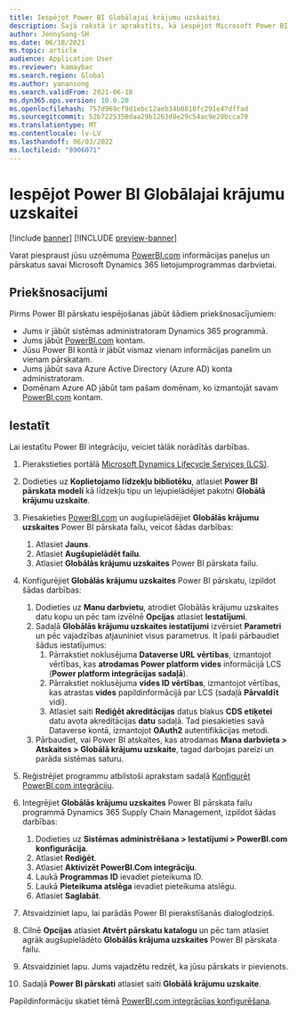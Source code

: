 ```yaml
---
title: Iespējot Power BI Globālajai krājumu uzskaitei
description: Šajā rakstā ir aprakstīts, kā iespējot Microsoft Power BI globālo krājumu uzskaiti.
author: JennySong-SH
ms.date: 06/18/2021
ms.topic: article
audience: Application User
ms.reviewer: kamaybac
ms.search.region: Global
ms.author: yanansong
ms.search.validFrom: 2021-06-18
ms.dyn365.ops.version: 10.0.20
ms.openlocfilehash: 757d969cf9d1ebc12aeb34b0810fc291e47dffad
ms.sourcegitcommit: 52b7225350daa29b1263d8e29c54ac9e20bcca70
ms.translationtype: MT
ms.contentlocale: lv-LV
ms.lasthandoff: 06/03/2022
ms.locfileid: "8906071"
---
```

# <a name="enable-power-bi-for-global-inventory-accounting"></a>Iespējot Power BI Globālajai krājumu uzskaitei

[!include [banner](../includes/banner.md)]
[!INCLUDE [preview-banner](../includes/preview-banner.md)]
<!--KFM: Preview until 4/30/2022 -->

Varat piespraust jūsu uzņēmuma [PowerBI.com](https://powerbi.com/) informācijas paneļus un pārskatus savai Microsoft Dynamics 365 lietojumprogrammas darbvietai.

## <a name="prerequisites"></a>Priekšnosacījumi

Pirms Power BI pārskatu iespējošanas jābūt šādiem priekšnosacījumiem:

- Jums ir jābūt sistēmas administratoram Dynamics 365 programmā.
- Jums jābūt [PowerBI.com](https://powerbi.com/) kontam.
- Jūsu Power BI kontā ir jābūt vismaz vienam informācijas panelim un vienam pārskatam.
- Jums jābūt sava Azure Active Directory (Azure AD) konta administratoram.
- Domēnam Azure AD jābūt tam pašam domēnam, ko izmantojāt savam [PowerBI.com](https://powerbi.com/) kontam.

## <a name="setup"></a>Iestatīt

Lai iestatītu Power BI integrāciju, veiciet tālāk norādītās darbības.

1. Pierakstieties portālā [Microsoft Dynamics Lifecycle Services (LCS)](https://lcs.dynamics.com/Logon/Index).
1. Dodieties uz **Koplietojamo līdzekļu bibliotēku**, atlasiet **Power BI pārskata modeli** kā līdzekļu tipu un lejupielādējiet pakotni **Globālā krājumu uzskaite**. 
1. Piesakieties [PowerBI.com](https://app.powerbi.com/) un augšupielādējiet **Globālās krājumu uzskaites** Power BI pārskata failu, veicot šādas darbības:

    1. Atlasiet **Jauns**.
    1. Atlasiet **Augšupielādēt failu**.
    1. Atlasiet **Globālās krājumu uzskaites** Power BI pārskata failu.

1. Konfigurējiet **Globālās krājumu uzskaites** Power BI pārskatu, izpildot šādas darbības:

    1. Dodieties uz **Manu darbvietu**, atrodiet Globālās krājumu uzskaites datu kopu un pēc tam izvēlnē **Opcijas** atlasiet **Iestatījumi**.
    1. Sadaļā **Globālās krājumu uzskaites iestatījumi** izvērsiet **Parametri** un pēc vajadzības atjauniniet visus parametrus. It īpaši pārbaudiet šādus iestatījumus:
        1. Pārrakstiet noklusējuma **Dataverse URL vērtības**, izmantojot vērtības, kas **atrodamas Power platform vides** informācijā LCS (**Power platform integrācijas sadaļā**).
        1. Pārrakstiet noklusējuma **vides ID vērtības**, izmantojot vērtības, kas atrastas **vides** papildinformācijā par LCS (sadaļā **Pārvaldīt** vidi).
        1. Atlasiet saiti **Rediģēt akreditācijas** datus blakus **CDS etiķetei** datu avota akreditācijas **datu** sadaļā. Tad piesakieties savā Dataverse kontā, izmantojot **OAuth2** autentifikācijas metodi.
    1. Pārbaudiet, vai Power BI atskaites, kas atrodamas **Mana darbvieta \> Atskaites \> Globālā krājumu uzskaite**, tagad darbojas pareizi un parāda sistēmas saturu.

1. Reģistrējiet programmu atbilstoši aprakstam sadaļā [Konfigurēt PowerBI.com integrāciju](../../fin-ops-core/dev-itpro/analytics/configure-power-bi-integration.md#registration-process).
1. Integrējiet **Globālās krājumu uzskaites** Power BI pārskata failu programmā Dynamics 365 Supply Chain Management, izpildot šādas darbības:

    1. Dodieties uz **Sistēmas administrēšana \> Iestatījumi \> PowerBI.com konfigurācija**.
    1. Atlasiet **Rediģēt**.
    1. Atlasiet **Aktivizēt PowerBI.Com integrāciju**.
    1. Laukā **Programmas ID** ievadiet pieteikuma ID.
    1. Laukā **Pieteikuma atslēga** ievadiet pieteikuma atslēgu.
    1. Atlasiet **Saglabāt**.

1. Atsvaidziniet lapu, lai parādās Power BI pierakstīšanās dialoglodziņš.
1. Cilnē **Opcijas** atlasiet **Atvērt pārskatu katalogu** un pēc tam atlasiet agrāk augšupielādēto **Globālās krājuma uzskaites** Power BI pārskata failu.
1. Atsvaidziniet lapu. Jums vajadzētu redzēt, ka jūsu pārskats ir pievienots.
1. Sadaļā **Power BI pārskati** atlasiet saiti **Globālā krājumu uzskaite**.

Papildinformāciju skatiet tēmā [PowerBI.com integrācijas konfigurēšana](../../fin-ops-core/dev-itpro/analytics/configure-power-bi-integration.md).
